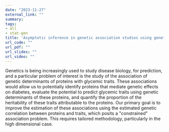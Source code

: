 ```yaml
---
date: "2023-11-27"
external_link: ""
summary: 
tags:
- all
- stat-gen
title: 'Asymptotic inference in genetic association studies using genetic correlations of glycemic traits'
url_code: ""
url_pdf: ""
url_slides: ""
url_video: ""
---
```


Genetics is being increasingly used to study disease biology, for prediction, and a particular problem of interest
is the study of the association of genetic determinants of proteins with glycemic traits. These associations would
allow us to potentially identify proteins that mediate genetic effects on diabetes, evaluate the potential to predict
glycemic traits using genetic determinants of these proteins, and quantify the proportion of the heritability of
these traits attributable to the proteins. Our primary goal is to improve the estimation of these associations
using the estimated genetic correlation between proteins and traits, which posits a "constrained" association
problem. This requires tailored methodology, particularly in the high dimensional case.
